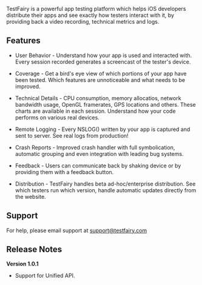 TestFairy is a powerful app testing platform which helps iOS developers distribute their apps and see exactly how testers interact with it, by providing back a video recording, technical metrics and logs.

## Features

* User Behavior - Understand how your app is used and interacted with. Every session recorded generates a screencast of the tester's device.

* Coverage - Get a bird's eye view of which portions of your app have been tested. Which features are unnoticeable and what needs to be improved.

* Technical Details - CPU consumption, memory allocatios, network bandwidth usage, OpenGL framerates, GPS locations and others. These charts are
available in each session. Understand how your code performs on various real devices.

* Remote Logging - Every NSLOG() written by your app is captured and sent to server. See real logs from production!

* Crash Reports - Improved crash handler with full symbolication, automatic grouping and even integration with leading bug systems.

* Feedback - Users can communicate back by shaking device or by providing them with a feedback button.

* Distribution - TestFairy handles beta ad-hoc/enterprise distribution. See which testers run which version, handle automatic updates directly from the website.

## Support

For help, please email support at support@testfairy.com 

## Release Notes

**Version 1.0.1**

* Support for Unified API.

